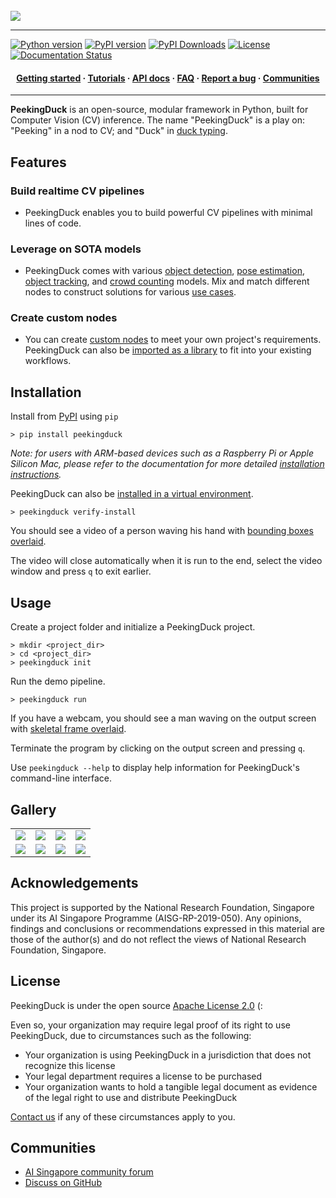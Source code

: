 <br />

<img src="https://raw.githubusercontent.com/aisingapore/PeekingDuck/main/docs/source/assets/peekingduck.svg">

---

[![Python version](https://img.shields.io/badge/python-3.6%20%7C%203.7%20%7C%203.8%20%7C%203.9-blue.svg)](https://pypi.org/project/peekingduck/)
[![PyPI version](https://badge.fury.io/py/peekingduck.svg)](https://pypi.org/project/peekingduck/)
[![PyPI Downloads](https://img.shields.io/pypi/dm/peekingduck)](https://pypi.org/project/peekingduck/)
[![License](https://img.shields.io/badge/license-Apache%202.0-blue.svg)](https://github.com/aisingapore/PeekingDuck/blob/main/LICENSE)
[![Documentation Status](https://readthedocs.org/projects/peekingduck/badge/?version=stable)](https://peekingduck.readthedocs.io/en/stable/?badge=stable)

<h4 align="center">
  <a href="https://peekingduck.readthedocs.io/en/stable/getting_started/index.html">Getting started</a>
  <span> · </span>
  <a href="https://peekingduck.readthedocs.io/en/stable/tutorials/index.html">Tutorials</a>
  <span> · </span>
  <a href="https://peekingduck.readthedocs.io/en/stable/master.html#api-documentation">API docs</a>
  <span> · </span>
  <a href="https://peekingduck.readthedocs.io/en/stable/faq.html">FAQ</a>
  <span> · </span>
  <a href="https://github.com/aisingapore/PeekingDuck/issues">Report a bug</a>
  <span> · </span>
  <a href="#communities">Communities</a>
</h4>

---

**PeekingDuck** is an open-source, modular framework in Python, built for Computer Vision (CV) inference. The name "PeekingDuck" is a play on: "Peeking" in a nod to CV; and "Duck" in [duck typing](https://en.wikipedia.org/wiki/Duck_typing).


Features
--------

### Build realtime CV pipelines
* PeekingDuck enables you to build powerful CV pipelines with minimal lines of code.

### Leverage on SOTA models
* PeekingDuck comes with various [object detection](https://peekingduck.readthedocs.io/en/stable/resources/01a_object_detection.html), [pose estimation](https://peekingduck.readthedocs.io/en/stable/resources/01b_pose_estimation.html), [object tracking](https://peekingduck.readthedocs.io/en/stable/resources/01c_object_tracking.html), and [crowd counting](https://peekingduck.readthedocs.io/en/stable/resources/01d_crowd_counting.html) models. Mix and match different nodes to construct solutions for various [use cases](https://peekingduck.readthedocs.io/en/stable/use_cases/index.html).

### Create custom nodes
* You can create [custom nodes](https://peekingduck.readthedocs.io/en/stable/tutorials/02_duck_confit.html#custom-nodes) to meet your own project's requirements. PeekingDuck can also be [imported as a library](https://peekingduck.readthedocs.io/en/stable/tutorials/05_calling_peekingduck_in_python.html) to fit into your existing workflows.


Installation
------------

Install from [PyPI](https://pypi.org/project/peekingduck/) using `pip`

```
> pip install peekingduck
```

*Note: for users with ARM-based devices such as a Raspberry Pi or Apple Silicon Mac, please refer to the documentation for more detailed [installation instructions](https://peekingduck.readthedocs.io/en/stable/getting_started/03_custom_install.html).*

PeekingDuck can also be [installed in a virtual environment](https://peekingduck.readthedocs.io/en/stable/getting_started/02_standard_install.html).


```
> peekingduck verify-install
```

You should see a video of a person waving his hand with
[bounding boxes overlaid](https://raw.githubusercontent.com/aisingapore/PeekingDuck/main/docs/source/assets/getting_started/verify_install.gif).

The video will close automatically when it is run to the end, select the video window and press `q` to exit earlier.


Usage
-----

Create a project folder and initialize a PeekingDuck project.
```
> mkdir <project_dir>
> cd <project_dir>
> peekingduck init
```

Run the demo pipeline.
```
> peekingduck run
```

If you have a webcam, you should see a man waving on the output screen with
[skeletal frame overlaid](https://raw.githubusercontent.com/aisingapore/PeekingDuck/main/docs/source/assets/getting_started/default_pipeline.gif).

Terminate the program by clicking on the output screen and pressing `q`.

Use `peekingduck --help` to display help information for PeekingDuck's command-line interface.


Gallery
-------

<table>
  <tr>
    <td>
      <a href="https://peekingduck.readthedocs.io/en/stable/use_cases/social_distancing.html">
        <img src="https://raw.githubusercontent.com/aisingapore/PeekingDuck/main/docs/source/assets/use_cases/social_distancing.gif">
      </a>
    </td>
    <td>
      <a href="https://peekingduck.readthedocs.io/en/stable/use_cases/privacy_protection_faces.html">
        <img src="https://raw.githubusercontent.com/aisingapore/PeekingDuck/main/docs/source/assets/use_cases/privacy_protection_faces.gif">
      </a>
    </td>
    <td>
      <a href="https://peekingduck.readthedocs.io/en/stable/use_cases/zone_counting.html">
        <img src="https://raw.githubusercontent.com/aisingapore/PeekingDuck/main/docs/source/assets/use_cases/zone_counting.gif">
      </a>
    </td>
    <td>
      <a href="https://peekingduck.readthedocs.io/en/stable/use_cases/object_counting_over_time.html">
        <img src="https://raw.githubusercontent.com/aisingapore/PeekingDuck/main/docs/source/assets/use_cases/object_counting_over_time.gif">
      </a>
    </td>
  </tr>
  <tr>
    <td>
      <a href="https://peekingduck.readthedocs.io/en/stable/use_cases/group_size_checking.html">
        <img src="https://raw.githubusercontent.com/aisingapore/PeekingDuck/main/docs/source/assets/use_cases/group_size_checking.gif">
      </a>
    </td>
    <td>
      <a href="https://peekingduck.readthedocs.io/en/stable/use_cases/privacy_protection_license_plates.html">
        <img src="https://raw.githubusercontent.com/aisingapore/PeekingDuck/main/docs/source/assets/use_cases/privacy_protection_license_plates.gif">
      </a>
    </td>
    <td>
      <a href="https://peekingduck.readthedocs.io/en/stable/use_cases/crowd_counting.html">
        <img src="https://raw.githubusercontent.com/aisingapore/PeekingDuck/main/docs/source/assets/use_cases/crowd_counting.gif">
      </a>
    </td>
    <td>
      <a href="https://peekingduck.readthedocs.io/en/stable/use_cases/people_counting_over_time.html">
        <img src="https://raw.githubusercontent.com/aisingapore/PeekingDuck/main/docs/source/assets/use_cases/people_counting_over_time.gif">
      </a>
    </td>
  </tr>
</table>


Acknowledgements
----------------

This project is supported by the National Research Foundation, Singapore under its AI Singapore Programme (AISG-RP-2019-050). Any opinions, findings and conclusions or recommendations expressed in this material are those of the author(s) and do not reflect the views of National Research Foundation, Singapore.


License
-------

PeekingDuck is under the open source [Apache License 2.0](https://github.com/aisingapore/PeekingDuck/blob/main/LICENSE) (:

Even so, your organization may require legal proof of its right to use PeekingDuck, due to circumstances such as the following:
- Your organization is using PeekingDuck in a jurisdiction that does not recognize this license
- Your legal department requires a license to be purchased
- Your organization wants to hold a tangible legal document as evidence of the legal right to use and distribute PeekingDuck

[Contact us](https://aisingapore.org/home/contact/) if any of these circumstances apply to you.


Communities
-----------

- [AI Singapore community forum](https://community.aisingapore.org/groups/computer-vision/forum/)
- [Discuss on GitHub](https://github.com/aisingapore/PeekingDuck/discussions)
